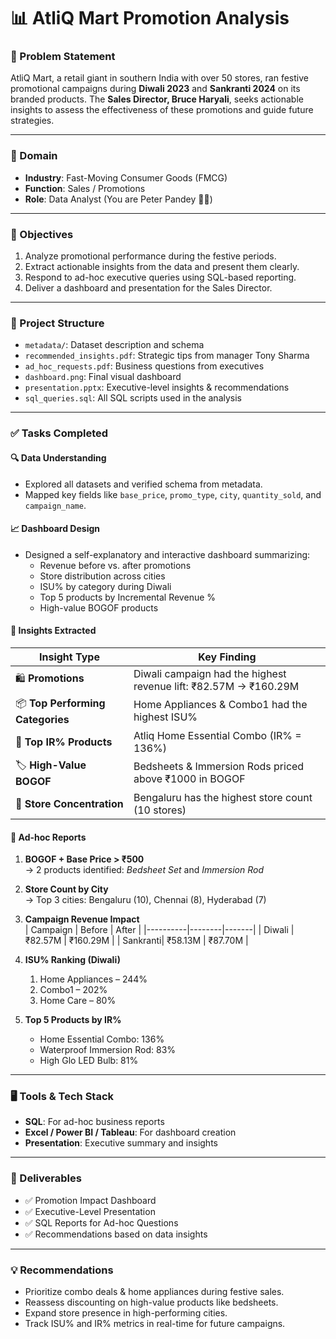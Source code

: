
# 📊 AtliQ Mart Promotion Analysis

### 🎯 Problem Statement
AtliQ Mart, a retail giant in southern India with over 50 stores, ran festive promotional campaigns during **Diwali 2023** and **Sankranti 2024** on its branded products. The **Sales Director, Bruce Haryali**, seeks actionable insights to assess the effectiveness of these promotions and guide future strategies.

---

### 🏢 Domain
- **Industry**: Fast-Moving Consumer Goods (FMCG)  
- **Function**: Sales / Promotions  
- **Role**: Data Analyst (You are Peter Pandey 👨‍💻)

---

### 📌 Objectives
1. Analyze promotional performance during the festive periods.
2. Extract actionable insights from the data and present them clearly.
3. Respond to ad-hoc executive queries using SQL-based reporting.
4. Deliver a dashboard and presentation for the Sales Director.

---

### 📂 Project Structure
- `metadata/`: Dataset description and schema
- `recommended_insights.pdf`: Strategic tips from manager Tony Sharma
- `ad_hoc_requests.pdf`: Business questions from executives
- `dashboard.png`: Final visual dashboard
- `presentation.pptx`: Executive-level insights & recommendations
- `sql_queries.sql`: All SQL scripts used in the analysis

---

### ✅ Tasks Completed

#### 🔍 Data Understanding
- Explored all datasets and verified schema from metadata.
- Mapped key fields like `base_price`, `promo_type`, `city`, `quantity_sold`, and `campaign_name`.

#### 📈 Dashboard Design
- Designed a self-explanatory and interactive dashboard summarizing:
  - Revenue before vs. after promotions
  - Store distribution across cities
  - ISU% by category during Diwali
  - Top 5 products by Incremental Revenue %
  - High-value BOGOF products

#### 🧠 Insights Extracted
| Insight Type | Key Finding |
|--------------|-------------|
| 🛍️ **Promotions** | Diwali campaign had the highest revenue lift: ₹82.57M → ₹160.29M |
| 📦 **Top Performing Categories** | Home Appliances & Combo1 had the highest ISU% |
| 💸 **Top IR% Products** | Atliq Home Essential Combo (IR% = 136%) |
| 🏷️ **High-Value BOGOF** | Bedsheets & Immersion Rods priced above ₹1000 in BOGOF |
| 🏬 **Store Concentration** | Bengaluru has the highest store count (10 stores) |

#### 📄 Ad-hoc Reports
1. **BOGOF + Base Price > ₹500**  
   → 2 products identified: *Bedsheet Set* and *Immersion Rod*

2. **Store Count by City**  
   → Top 3 cities: Bengaluru (10), Chennai (8), Hyderabad (7)

3. **Campaign Revenue Impact**  
   | Campaign | Before | After |
   |----------|--------|-------|
   | Diwali   | ₹82.57M | ₹160.29M |
   | Sankranti| ₹58.13M | ₹87.70M |

4. **ISU% Ranking (Diwali)**  
   1. Home Appliances – 244%  
   2. Combo1 – 202%  
   3. Home Care – 80%

5. **Top 5 Products by IR%**  
   - Home Essential Combo: 136%  
   - Waterproof Immersion Rod: 83%  
   - High Glo LED Bulb: 81%

---

### 🖥️ Tools & Tech Stack
- **SQL**: For ad-hoc business reports
- **Excel / Power BI / Tableau**: For dashboard creation
- **Presentation**: Executive summary and insights

---

### 📌 Deliverables
- ✅ Promotion Impact Dashboard
- ✅ Executive-Level Presentation
- ✅ SQL Reports for Ad-hoc Questions
- ✅ Recommendations based on data insights

---

### 💡 Recommendations
- Prioritize combo deals & home appliances during festive sales.
- Reassess discounting on high-value products like bedsheets.
- Expand store presence in high-performing cities.
- Track ISU% and IR% metrics in real-time for future campaigns.

